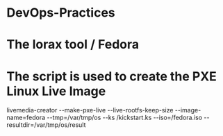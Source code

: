 # DevOps-Practices

# The lorax tool / Fedora
# The script is used to create the PXE Linux Live Image

livemedia-creator --make-pxe-live --live-rootfs-keep-size --image-name=fedora --tmp=/var/tmp/os --ks /kickstart.ks --iso=/fedora.iso --resultdir=/var/tmp/os/result
